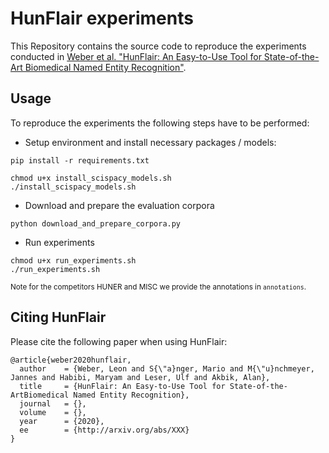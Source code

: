 # HunFlair experiments
This Repository contains the source code to reproduce the experiments conducted in [Weber et al. 
"HunFlair: An Easy-to-Use Tool for State-of-the-Art Biomedical Named Entity Recognition"]().

## Usage
To reproduce the experiments the following steps have to be performed:
* Setup environment and install necessary packages / models:
~~~
pip install -r requirements.txt

chmod u+x install_scispacy_models.sh
./install_scispacy_models.sh
~~~
* Download and prepare the evaluation corpora
~~~
python download_and_prepare_corpora.py 
~~~
* Run experiments
~~~
chmod u+x run_experiments.sh
./run_experiments.sh
~~~

<sub>Note for the competitors HUNER and MISC we provide the annotations in `annotations`.</sub>

## Citing HunFlair
Please cite the following paper when using HunFlair:
~~~
@article{weber2020hunflair,
  author    = {Weber, Leon and S{\"a}nger, Mario and M{\"u}nchmeyer, Jannes and Habibi, Maryam and Leser, Ulf and Akbik, Alan},
  title     = {HunFlair: An Easy-to-Use Tool for State-of-the-ArtBiomedical Named Entity Recognition},
  journal   = {},
  volume    = {},
  year      = {2020},
  ee        = {http://arxiv.org/abs/XXX}
}
~~~






